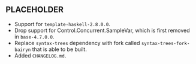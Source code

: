 PLACEHOLDER
-----
* Support for `template-haskell-2.8.0.0`.
* Drop support for Control.Concurrent.SampleVar, which is first removed in
  `base-4.7.0.0`.
* Replace `syntax-trees` dependency with fork called
  `syntax-trees-fork-bairyn` that is able to be built.
* Added `CHANGELOG.md`.
